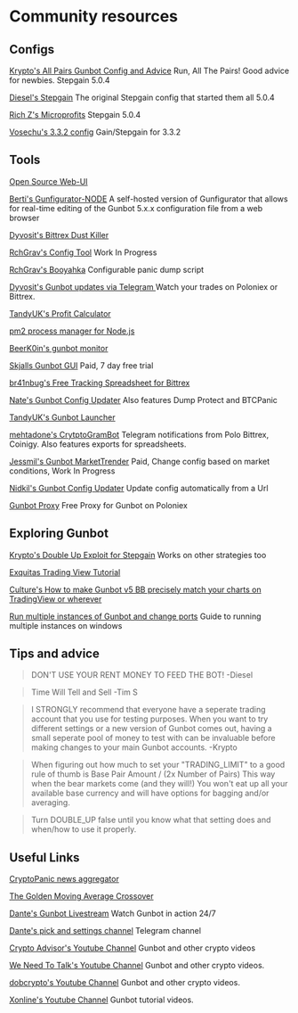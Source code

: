 # Community resources



## Configs

[Krypto's All Pairs Gunbot Config and Advice](https://gist.github.com/KryptoGB/7b98d073d01cf0bd9d8ad39bd6930059)  Run, All The Pairs!  Good advice for newbies. Stepgain 5.0.4

[Diesel's Stepgain](https://github.com/GuntharDeNiro/BTCT/wiki/What%3F-Diesels-Config-for-Stepgain)  The original Stepgain config that started them all 5.0.4

[Rich Z's Microprofits](https://github.com/GuntharDeNiro/BTCT/wiki/Rich-Z's-Microprofits) Stepgain 5.0.4

[Vosechu's 3.3.2 config](https://gist.github.com/vosechu/91705eb5ced52512c61cca47e4367bc3)  Gain/Stepgain for 3.3.2



## Tools
[Open Source Web-UI](https://github.com/GuntharDeNiro/BTCT/wiki/Web-UI)

[Berti's Gunfigurator-NODE](https://github.com/atomize/Gunfigurator-NODE) A self-hosted version of Gunfigurator that allows for real-time editing of the Gunbot 5.x.x configuration file from a web browser

[Dyvosit's Bittrex Dust Killer](https://gist.github.com/dyvosvit/991b885ec92647ad108b332f6377db69?signup=true)

[RchGrav's Config Tool](http://gunbot.trade/eca.tar.gz) Work In Progress

[RchGrav's Booyahka](http://gunbot.trade/booyahka) Configurable panic dump script

[Dyvosit's Gunbot updates via Telegram ](https://github.com/dyvosvit/telegb) Watch your trades on Poloniex or Bittrex.

[TandyUK's Profit Calculator](https://github.com/tandyuk/gunbotscripts/blob/master/profitcalc.php)

[pm2 process manager for Node.js](https://www.npmjs.com/package/pm2)

[BeerK0in's gunbot monitor](https://github.com/BeerK0in/gunbot-monitor)

[Skjalls Gunbot GUI](https://gunthygui.com/) Paid, 7 day free trial

[br41nbug's Free Tracking Spreadsheet for Bittrex](https://gunthy.org/forum/index.php/topic,1248.msg5979.html#msg5979)

[Nate's Gunbot Config Updater](https://github.com/zcpnate/Gunbot-Polo-Updater/) Also features Dump Protect and BTCPanic

[TandyUK's Gunbot Launcher](https://github.com/tandyuk/gblauncher)

[mehtadone's CrytptoGramBot](https://github.com/mehtadone/CryptoGramBot) Telegram notifications from Polo Bittrex, Coinigy. Also features exports for spreadsheets.

[Jessmil's Gunbot MarketTrender](https://gunthy.org/forum/index.php/topic,1460.0.html) Paid, Change config based on market conditions, Work In Progress

[Nidkil's Gunbot Config Updater](https://github.com/nidkil/gunbot_config_updater)  Update config automatically from a Url

[Gunbot Proxy](https://github.com/taniman/gunbotproxycommunity) Free Proxy for Gunbot on Poloniex 



## Exploring Gunbot
[Krypto's Double Up Exploit for Stepgain](https://gist.github.com/KryptoGB/ebe716caf0e7970630ef67ccd12c2872) Works on other strategies too

[Exquitas Trading View Tutorial](https://gunthy.org/forum/index.php/topic,1401.0.html)

[Culture's How to make Gunbot v5 BB precisely match your charts on TradingView or wherever](https://gunthy.org/forum/index.php/topic,1417.msg6945.html#msg6945)

[Run multiple instances of Gunbot and change ports](https://gunbot.shop/run-multiple-instances-of-gunbot-and-change-ports/) Guide to running multiple instances on windows



## Tips and advice
> DON'T USE YOUR RENT MONEY TO FEED THE BOT! -Diesel

> Time Will Tell and Sell  -Tim S

> I STRONGLY recommend that everyone have a seperate trading account that you use for testing purposes.  When you want to try different settings or a new version of Gunbot comes out, having a small seperate pool of money to test with can be invaluable before making changes to your main Gunbot accounts.  -Krypto

> When figuring out how much to set your "TRADING_LIMIT" to a good rule of thumb is Base Pair Amount / (2x Number of Pairs)  This way when the bear markets come (and they will!) You won't eat up all your available base currency and will have options for bagging and/or averaging.

> Turn DOUBLE_UP false until you know what that setting does and when/how to use it properly.



## Useful Links

[CryptoPanic news aggregator](https://cryptopanic.com/)

[The Golden Moving Average Crossover](https://www.benzinga.com/trading-ideas/technicals/15/08/5764478/study-determines-the-best-moving-average-crossover-trading-st)

[Dante's Gunbot Livestream](https://www.youtube.com/channel/UCmoNMpm8oFfIIhiqZFxTI5w/live)  Watch Gunbot in action 24/7

[Dante's pick and settings channel](https://t.me/joinchat/AAAAAEKNDTrHwA0XZCR_2w) Telegram channel

[Crypto Advisor's Youtube Channel](https://www.youtube.com/user/S1mpleAdrien/videos) Gunbot and other crypto videos

[We Need To Talk's Youtube Channel](https://www.youtube.com/channel/UCnHWfRsg8JTlTCeJ6Gd50Tw/videos) Gunbot and other crypto videos.

[dobcrypto's Youtube Channel](http://www.youtube.com/dobcryptocurrency) Gunbot and other crypto videos.

[Xonline's Youtube Channel](https://www.youtube.com/user/Xonlinecompany/) Gunbot tutorial videos.

